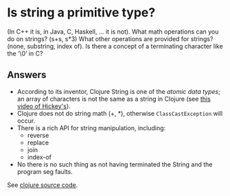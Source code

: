 # Is string a primitive type? 

(In C++ it is, in Java, C, Haskell, ... it is not). What math operations can you do on strings? (s+s, s*3) What other operations are provided for strings? (none, substring, index of). Is there a concept of a terminating character like the ’\0’ in C?


## Answers

* According to its inventor, Clojure String is one of the _atomic data types_;  an array of characters is not the same as a string in Clojure (see [this video of Hickey's](https://www.youtube.com/watch?v=P76Vbsk_3J0&list=WL&index=4)).
* Clojure does not do string math (+, *), otherwise `ClassCastException` will occur.
* There is a rich API for string manipulation, including:
	* reverse
	* replace
	* join
	* index-of
* No there is no such thing as not having terminated the String and the program seg faults.


See [clojure source code](https://github.com/clojure/clojure/blob/master/src/clj/clojure/string.clj).
